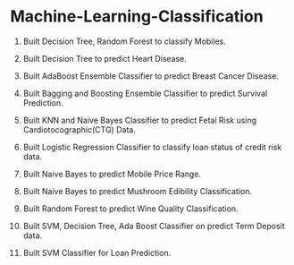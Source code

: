 # Machine-Learning-Classification

1. Built Decision Tree, Random Forest to classify Mobiles.

2. Built Decision Tree to predict Heart Disease.

3. Built AdaBoost Ensemble Classifier to predict Breast Cancer Disease.

4. Built Bagging and Boosting Ensemble Classifier to predict Survival Prediction.

5. Built KNN and Naive Bayes Classifier to predict Fetal Risk using Cardiotocographic(CTG) Data.

6. Built Logistic Regression Classifier to classify loan status of credit risk data.

7. Built Naive Bayes to predict Mobile Price Range.

8. Built Naive Bayes to predict Mushroom Edibility Classification.

9. Built Random Forest to predict Wine Quality Classification.

10. Built SVM, Decision Tree, Ada Boost Classifier on predict Term Deposit data.

11. Built SVM Classifier for Loan Prediction.
